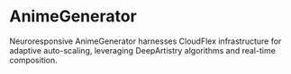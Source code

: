 # AnimeGenerator
Neuroresponsive AnimeGenerator harnesses CloudFlex infrastructure for adaptive auto-scaling, leveraging DeepArtistry algorithms and real-time composition.

